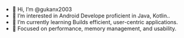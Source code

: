 - 👋 Hi, I’m @gukanx2003
- 👀 I’m interested in Android Develope proficient in Java, Kotlin..
- 🌱 I’m currently learning Builds efficient, user-centric applications.
- 💞️ Focused on performance, memory management, and usability.
